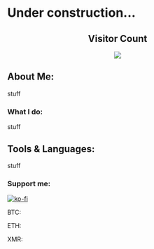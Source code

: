 # Under construction...

<h2 align="center"> Visitor Count</h2>

<p align="center">
    <img src="https://profile-counter.glitch.me/MrMidnight7331/count.svg">
</p>

## About Me:
stuff

### What I do:
stuff

## Tools & Languages:
stuff

### Support me:
[![ko-fi](https://ko-fi.com/img/githubbutton_sm.svg)](https://ko-fi.com/S6S7NRQSG)

BTC:

ETH:

XMR: 
